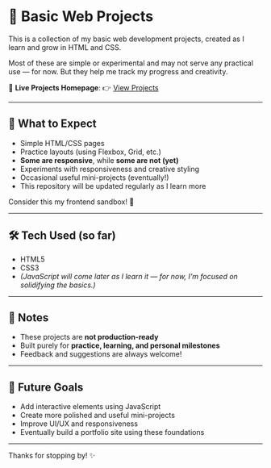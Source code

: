 # 🌱 Basic Web Projects

This is a collection of my basic web development projects, created as I learn and grow in HTML and CSS.

Most of these are simple or experimental and may not serve any practical use — for now. But they help me track my progress and creativity.

🔗 **Live Projects Homepage**:
👉 [View Projects](https://rishap6.github.io/B-Proj/)

---

## 📌 What to Expect

* Simple HTML/CSS pages
* Practice layouts (using Flexbox, Grid, etc.)
* **Some are responsive**, while **some are not (yet)**
* Experiments with responsiveness and creative styling
* Occasional useful mini-projects (eventually!)
* This repository will be updated regularly as I learn more

Consider this my frontend sandbox! 🧪

---

## 🛠 Tech Used (so far)

* HTML5
* CSS3
* *(JavaScript will come later as I learn it — for now, I’m focused on solidifying the basics.)*

---

## 📖 Notes

* These projects are **not production-ready**
* Built purely for **practice, learning, and personal milestones**
* Feedback and suggestions are always welcome!

---

## 🚀 Future Goals

* Add interactive elements using JavaScript
* Create more polished and useful mini-projects
* Improve UI/UX and responsiveness
* Eventually build a portfolio site using these foundations

---

Thanks for stopping by! ✨
